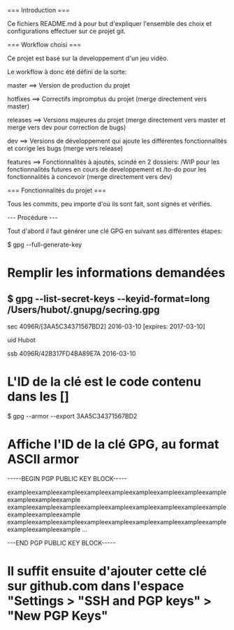 === Introduction ===

Ce fichiers README.md à pour but d'expliquer l'ensemble des choix et configurations effectuer sur ce projet git.

=== Workflow choisi ===

Ce projet est basé sur la developpement d'un jeu vidéo.

Le workflow à donc été défini de la sorte:

master ==> Version de production du projet

hotfixes ==> Correctifs impromptus du projet (merge directement vers master)

releases ==> Versions majeures du projet (merge directement vers master et merge vers dev pour correction de bugs)

dev ==> Versions de développement qui ajoute les différentes fonctionnalités et corrige les bugs (merge vers release)

features ==> Fonctionnalités à ajoutés, scindé en 2 dossiers: /WIP pour les fonctionnalités futures en cours de developpement et /to-do pour les fonctionnalités à concevoir (merge directement vers dev)

=== Fonctionnalités du projet ===

Tous les commits, peu importe d'où ils sont fait, sont signés et vérifiés.

--- Procédure ---

Tout d'abord il faut générer une clé GPG en suivant ses différentes étapes:

$ gpg --full-generate-key
# Remplir les informations demandées
$ gpg --list-secret-keys --keyid-format=long
/Users/hubot/.gnupg/secring.gpg
------------------------------------
sec   4096R/[3AA5C34371567BD2] 2016-03-10 [expires: 2017-03-10]

uid                            Hubot 

ssb   4096R/42B317FD4BA89E7A   2016-03-10
# L'ID de la clé est le code contenu dans les []
$ gpg --armor --export 3AA5C34371567BD2
# Affiche l'ID de la clé GPG, au format ASCII armor
-----BEGIN PGP PUBLIC KEY BLOCK-----

exampleexampleexampleexampleexampleexampleexampleexampleexampleexampleexampleexample
exampleexampleexampleexampleexampleexampleexampleexampleexampleexampleexampleexample
exampleexampleexampleexampleexampleexampleexampleexampleexampleexampleexampleexample
...

---END PGP PUBLIC KEY BLOCK-----
# Il suffit ensuite d'ajouter cette clé sur github.com dans l'espace "Settings > "SSH and PGP keys" > "New PGP Keys"
